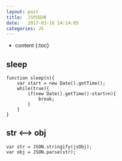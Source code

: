 ```yaml
---
layout: post
title:  JS代码块
date:   2017-03-16 14:14:05
categories: JS
---
```


* content
{:toc}

## sleep

```
function sleep(n){
    var start = new Date().getTime();
    while(true){
        if(new Date().getTime()-start>n){
            break;
        }
    }
}
```

## str <--> obj
```
var str = JSON.stringify(jsObj);
var obj = JSON.parse(str);
```